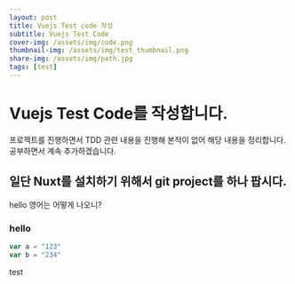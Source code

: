 ```yaml
---
layout: post
title: Vuejs Test code 작성
subtitle: Vuejs Test Code
cover-img: /assets/img/code.png
thumbnail-img: /assets/img/test_thumbnail.png
share-img: /assets/img/path.jpg
tags: [test]
---
```


# Vuejs Test Code를 작성합니다.
프로젝트를 진행하면서 TDD 관련 내용을 진행해 본적이 없어 해당 내용을 정리합니다. 
공부하면서 계속 추가하겠습니다. 

## 일단 Nuxt를 설치하기 위해서 git project를 하나 팝시다. 
hello 영어는 어떻게 나오니?
### hello

``` javascript
var a = "123"
var b = "234"
```

test